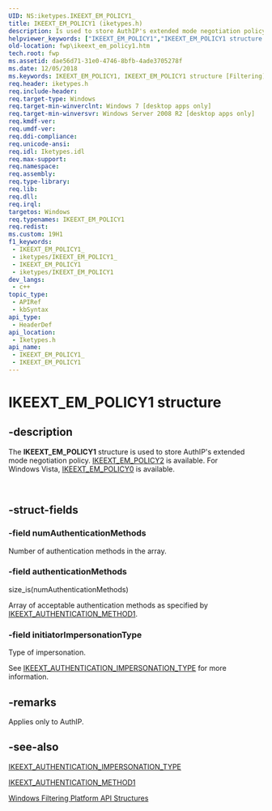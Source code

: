 ```yaml
---
UID: NS:iketypes.IKEEXT_EM_POLICY1_
title: IKEEXT_EM_POLICY1 (iketypes.h)
description: Is used to store AuthIP's extended mode negotiation policy.
helpviewer_keywords: ["IKEEXT_EM_POLICY1","IKEEXT_EM_POLICY1 structure [Filtering]","fwp.ikeext_em_policy1","iketypes/IKEEXT_EM_POLICY1"]
old-location: fwp\ikeext_em_policy1.htm
tech.root: fwp
ms.assetid: dae56d71-31e0-4746-8bfb-4ade3705278f
ms.date: 12/05/2018
ms.keywords: IKEEXT_EM_POLICY1, IKEEXT_EM_POLICY1 structure [Filtering], fwp.ikeext_em_policy1, iketypes/IKEEXT_EM_POLICY1
req.header: iketypes.h
req.include-header: 
req.target-type: Windows
req.target-min-winverclnt: Windows 7 [desktop apps only]
req.target-min-winversvr: Windows Server 2008 R2 [desktop apps only]
req.kmdf-ver: 
req.umdf-ver: 
req.ddi-compliance: 
req.unicode-ansi: 
req.idl: Iketypes.idl
req.max-support: 
req.namespace: 
req.assembly: 
req.type-library: 
req.lib: 
req.dll: 
req.irql: 
targetos: Windows
req.typenames: IKEEXT_EM_POLICY1
req.redist: 
ms.custom: 19H1
f1_keywords:
 - IKEEXT_EM_POLICY1_
 - iketypes/IKEEXT_EM_POLICY1_
 - IKEEXT_EM_POLICY1
 - iketypes/IKEEXT_EM_POLICY1
dev_langs:
 - c++
topic_type:
 - APIRef
 - kbSyntax
api_type:
 - HeaderDef
api_location:
 - Iketypes.h
api_name:
 - IKEEXT_EM_POLICY1_
 - IKEEXT_EM_POLICY1
---
```


# IKEEXT_EM_POLICY1 structure


## -description

The <b>IKEEXT_EM_POLICY1</b> structure is used to store AuthIP's extended mode negotiation policy.
[IKEEXT_EM_POLICY2](/windows/desktop/api/iketypes/ns-iketypes-ikeext_em_policy2) is available. For Windows Vista, [IKEEXT_EM_POLICY0](/windows/desktop/api/iketypes/ns-iketypes-ikeext_em_policy0) is available.</div><div> </div>

## -struct-fields

### -field numAuthenticationMethods

Number of authentication methods in the array.

### -field authenticationMethods

size_is(numAuthenticationMethods)

Array of acceptable authentication methods as specified by [IKEEXT_AUTHENTICATION_METHOD1](/windows/desktop/api/iketypes/ns-iketypes-ikeext_authentication_method1).

### -field initiatorImpersonationType

Type of impersonation.

See <a href="/windows/win32/api/iketypes/ne-iketypes-ikeext_authentication_impersonation_type">IKEEXT_AUTHENTICATION_IMPERSONATION_TYPE</a> for more information.

## -remarks

Applies only to AuthIP.

## -see-also

<a href="/windows/win32/api/iketypes/ne-iketypes-ikeext_authentication_impersonation_type">IKEEXT_AUTHENTICATION_IMPERSONATION_TYPE</a>



[IKEEXT_AUTHENTICATION_METHOD1](/windows/desktop/api/iketypes/ns-iketypes-ikeext_authentication_method1)



<a href="/windows/desktop/FWP/fwp-structs">Windows Filtering Platform  API Structures</a>

